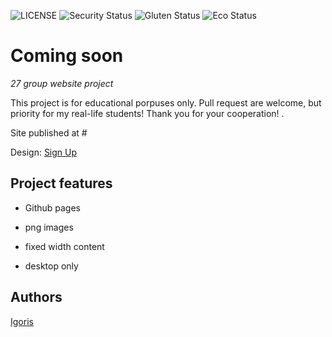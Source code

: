 ![LICENSE](https://img.shields.io/badge/license-MIT-blue.svg?style=flat-square)
![Security Status](https://img.shields.io/security-headers?label=Security&url=https%3A%2F%2Fgithub.com&style=flat-square)
![Gluten Status](https://img.shields.io/badge/Gluten-Free-green.svg)
![Eco Status](https://img.shields.io/badge/ECO-Friendly-green.svg)

# Coming soon  

_27 group website project_

This project is for educational porpuses only. Pull request are welcome, but priority for my real-life students! Thank you for your cooperation!
.

Site published at #

Design: [Sign Up](https://cdn.discordapp.com/attachments/648536139677958156/651479019476221953/coming-soon-wide.png)

## Project features

- Github pages
- png images
- fixed width content

- desktop only

## Authors

[Igoris](https://github.com/igoris12)